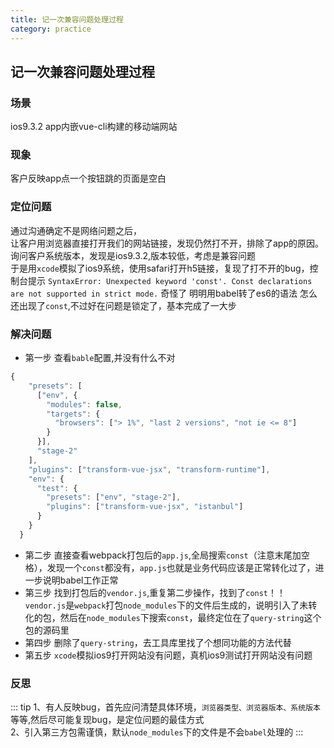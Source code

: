 ```yaml
---
title: 记一次兼容问题处理过程
category: practice
---
```


## 记一次兼容问题处理过程
### 场景
ios9.3.2 app内嵌vue-cli构建的移动端网站
### 现象
客户反映app点一个按钮跳的页面是空白
### 定位问题
通过沟通确定不是网络问题之后，  
让客户用浏览器直接打开我们的网站链接，发现仍然打不开，排除了app的原因。  
询问客户系统版本，发现是ios9.3.2,版本较低，考虑是兼容问题  
于是用`xcode`模拟了ios9系统，使用safari打开h5链接，复现了打不开的bug，控制台提示 
`SyntaxError: Unexpected keyword 'const'. Const declarations are not supported in strict mode.`
奇怪了 明明用babel转了es6的语法  怎么还出现了`const`,不过好在问题是锁定了，基本完成了一大步
### 解决问题
- 第一步  查看`bable`配置,并没有什么不对
```javascript
{
    "presets": [
      ["env", {
        "modules": false,
        "targets": {
          "browsers": ["> 1%", "last 2 versions", "not ie <= 8"]
        }
      }],
      "stage-2"
    ],
    "plugins": ["transform-vue-jsx", "transform-runtime"],
    "env": {
      "test": {
        "presets": ["env", "stage-2"],
        "plugins": ["transform-vue-jsx", "istanbul"]
      }
    }
  }
```
- 第二步  直接查看webpack打包后的`app.js`,全局搜索`const`（注意末尾加空格），发现一个`const`都没有，`app.js`也就是业务代码应该是正常转化过了，进一步说明babel工作正常
- 第三步 找到打包后的`vendor.js`,重复第二步操作，找到了`const`！！`vendor.js`是`webpack`打包`node_modules`下的文件后生成的，说明引入了未转化的包，然后在`node_modules`下搜索`const`，最终定位在了`query-string`这个包的源码里
- 第四步 删除了`query-string`，去工具库里找了个想同功能的方法代替
- 第五步 `xcode`模拟ios9打开网站没有问题，真机ios9测试打开网站没有问题

### 反思

::: tip
1、有人反映bug，首先应问清楚具体环境，`浏览器类型、浏览器版本、系统版本`等等,然后尽可能复现bug，是定位问题的最佳方式  
2、引入第三方包需谨慎，默认`node_modules`下的文件是不会`babel`处理的
:::










